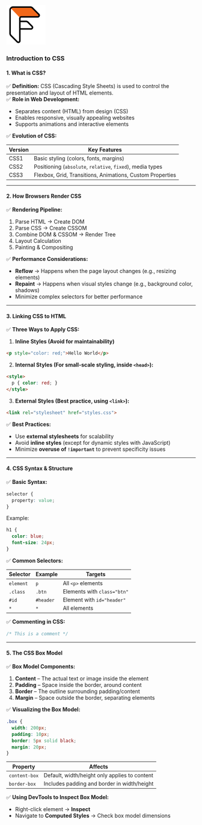 ![Flatpack Coders Logo](./Assets/Logo_Black_Orange%20(1).jpg)

### **Introduction to CSS**  

#### **1. What is CSS?**  

✅ **Definition:** CSS (Cascading Style Sheets) is used to control the presentation and layout of HTML elements.  
✅ **Role in Web Development:**  

- Separates content (HTML) from design (CSS)  
- Enables responsive, visually appealing websites  
- Supports animations and interactive elements  

✅ **Evolution of CSS:**  

| Version | Key Features |  
|---------|-------------|  
| CSS1 | Basic styling (colors, fonts, margins) |  
| CSS2 | Positioning (`absolute`, `relative`, `fixed`), media types |  
| CSS3 | Flexbox, Grid, Transitions, Animations, Custom Properties |  

---

#### **2. How Browsers Render CSS**  

✅ **Rendering Pipeline:**  

1. Parse HTML → Create DOM  
2. Parse CSS → Create CSSOM  
3. Combine DOM & CSSOM → Render Tree  
4. Layout Calculation  
5. Painting & Compositing  

✅ **Performance Considerations:**  

- **Reflow** → Happens when the page layout changes (e.g., resizing elements)  
- **Repaint** → Happens when visual styles change (e.g., background color, shadows)  
- Minimize complex selectors for better performance  

---

#### **3. Linking CSS to HTML**  

✅ **Three Ways to Apply CSS:**  

1. **Inline Styles (Avoid for maintainability)**  

```html
<p style="color: red;">Hello World</p>
```

2. **Internal Styles (For small-scale styling, inside `<head>`):**  

```html
<style>
  p { color: red; }
</style>
```

3. **External Styles (Best practice, using `<link>`):**  

```html
<link rel="stylesheet" href="styles.css">
```

✅ **Best Practices:**  

- Use **external stylesheets** for scalability  
- Avoid **inline styles** (except for dynamic styles with JavaScript)  
- Minimize **overuse of `!important`** to prevent specificity issues  

---

#### **4. CSS Syntax & Structure**  

✅ **Basic Syntax:**  

```css
selector {
  property: value;
}
```

Example:  

```css
h1 {
  color: blue;
  font-size: 24px;
}
```

✅ **Common Selectors:**  

| Selector | Example | Targets |  
|----------|---------|---------|  
| `element` | `p` | All `<p>` elements |  
| `.class` | `.btn` | Elements with `class="btn"` |  
| `#id` | `#header` | Element with `id="header"` |  
| `*` | `*` | All elements |  

✅ **Commenting in CSS:**  

```css
/* This is a comment */
```

---

#### **5. The CSS Box Model**  

✅ **Box Model Components:**  

1. **Content** – The actual text or image inside the element  
2. **Padding** – Space inside the border, around content  
3. **Border** – The outline surrounding padding/content  
4. **Margin** – Space outside the border, separating elements  

✅ **Visualizing the Box Model:**  

```css
.box {
  width: 200px;
  padding: 10px;
  border: 5px solid black;
  margin: 20px;
}
```

| Property | Affects |  
|----------|--------|  
| `content-box` | Default, width/height only applies to content |  
| `border-box` | Includes padding and border in width/height |  

✅ **Using DevTools to Inspect Box Model:**  

- Right-click element → **Inspect**  
- Navigate to **Computed Styles** → Check box model dimensions
